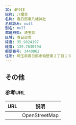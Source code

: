 ```yaml
---
ID: 4P9IE
総称: 八幡宮
名称: 春日部東八幡神社
名称読み: null
別名: null
都道府県: 埼玉県
区域: 春日部市
緯度: 35.9824197
経度: 139.7630794
郵便番号: 3440062
住所: 埼玉県春日部市粕壁東２丁目１６
---
```


## その他

### 参考URL

| URL | 説明          |
| --- | ------------- |
|     | OpenStreetMap |
